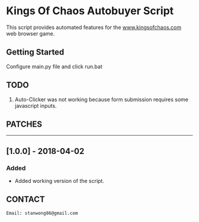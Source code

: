 # Kings Of Chaos Autobuyer Script

This script provides automated features for the www.kingsofchaos.com web browser game.

## Getting Started
Configure main.py file and click run.bat

## TODO
1) Auto-Clicker was not working because form submission requires some javascript inputs.

## PATCHES
---
## [1.0.0] - 2018-04-02
### Added
- Added working version of the script.

## CONTACT
```
Email: stanwong86@gmail.com
```
